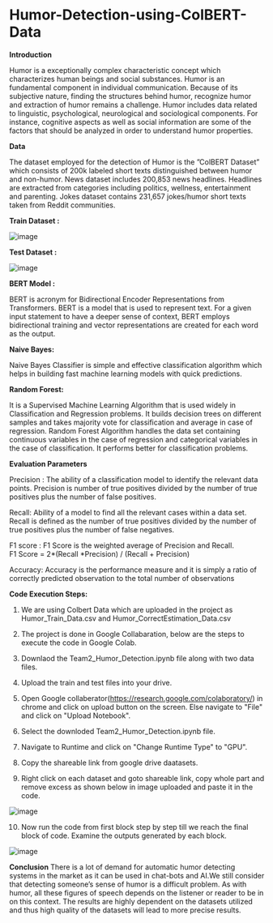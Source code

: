 # Humor-Detection-using-ColBERT-Data
**Introduction**

Humor is a exceptionally complex characteristic concept which characterizes human beings and social substances.  Humor is an fundamental component in individual communication.  Because of its subjective nature, finding the structures behind humor, recognize humor and extraction of humor remains a challenge. Humor includes data related to linguistic, psychological, neurological and sociological components. For instance, cognitive aspects as well as social information are some of the factors that should be analyzed in order to understand humor properties.

**Data**

The dataset employed for the detection of Humor is the ”ColBERT Dataset” which consists of 200k labeled short texts distinguished between humor and non-humor. News dataset includes 200,853 news headlines. Headlines are extracted from categories including politics, wellness, entertainment and parenting. Jokes dataset contains 231,657 jokes/humor short texts taken from Reddit communities.


**Train Dataset :**

![image](https://user-images.githubusercontent.com/95667642/144960423-9d9ff877-fab9-4fd6-85eb-f2ce18ca8b3c.png)


**Test Dataset :**

![image](https://user-images.githubusercontent.com/95667642/144960440-cd07ccd9-4ac7-41a9-887a-7d6ecc90e1f1.png)

**BERT Model :**

BERT is acronym for Bidirectional Encoder Representations from Transformers. BERT is a model that is used to represent text.  For a given input statement to have a deeper sense of context, BERT employs bidirectional training and vector representations are created for each word as the output.

**Naive Bayes:**

Naive Bayes Classifier is simple and effective classification algorithm which helps in building fast machine learning models with quick predictions.

**Random Forest:**

It is a Supervised Machine Learning Algorithm that is used widely in Classification and Regression problems. It builds decision trees on different samples and takes majority vote for classification and average in case of regression. Random Forest Algorithm handles the data set containing continuous variables in the case of regression and categorical variables in the case of classification. It performs better for classification problems.

**Evaluation Parameters**

Precision : The ability of a classification model to identify the relevant data points. Precision is number of true positives divided by the number of true positives plus the number of false positives.

Recall: Ability of a model to find all the relevant cases within a data set.  Recall is defined as the number of true positives divided by the number of true positives plus the number of false negatives.

F1  score  :  F1  Score  is  the  weighted  average of Precision and Recall.  
F1 Score = 2*(Recall *Precision) / (Recall + Precision)

Accuracy:  Accuracy is the performance measure and it is simply a ratio of correctly predicted observation to the total number of observations


**Code Execution Steps:**


1. We are using Colbert Data which are uploaded in the project as Humor_Train_Data.csv and Humor_CorrectEstimation_Data.csv


2. The project is done in Google Collabaration, below are the steps to execute the code in Google Colab.


3. Downlaod the Team2_Humor_Detection.ipynb file along with two data files.


4. Upload the train and test files into your drive.


5. Open Google collaberator(https://research.google.com/colaboratory/) in chrome and click on upload button on the screen. Else navigate to "File" and click on "Upload Notebook".


6. Select the downloded Team2_Humor_Detection.ipynb file.


7. Navigate to Runtime and click on "Change Runtime Type" to "GPU".


8. Copy the shareable link from google drive daatasets.


9. Right click on each dataset and goto shareable link, copy whole part and remove excess as shown below in image uploaded and paste it in the code.

![image](https://user-images.githubusercontent.com/92995757/144969262-05cc170a-3431-4387-ab7b-7cba56285593.png)


10. Now run the code from first block step by step till we reach the final block of code. Examine the outputs generated by each block.

![image](https://user-images.githubusercontent.com/92995757/144969474-06504ee1-05e6-436a-8016-b17a58629af2.PNG)


**Conclusion**
There is a lot of demand for automatic humor detecting systems in the market as it can be used in chat-bots and AI.We still consider that detecting someone’s sense of humor is a difficult problem. As with humor, all these figures of speech depends on the listener or reader to be in on this context.  The results are highly dependent on the datasets utilized and thus high quality of the datasets will lead to more precise results.
